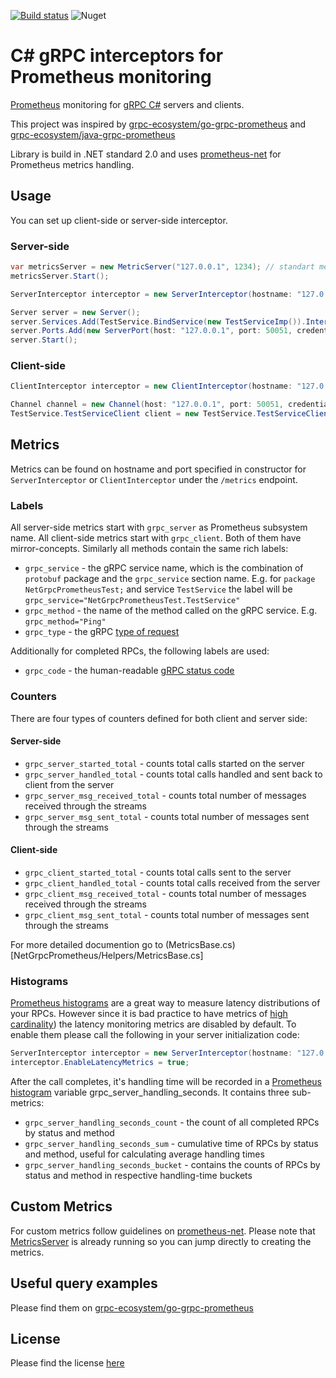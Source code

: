 [![Build status](https://ci.appveyor.com/api/projects/status/89i4e4jf79nyay6x/branch/master?svg=true)](https://ci.appveyor.com/project/visma/csharp-grpc-prometheus-fsrr6/branch/master) ![Nuget](https://img.shields.io/nuget/v/NetGrpcPrometheus.svg)

# C# gRPC interceptors for Prometheus monitoring
[Prometheus](https://prometheus.io/) monitoring for [gRPC C#](https://github.com/grpc/grpc) servers and clients.

This project was inspired by [grpc-ecosystem/go-grpc-prometheus](https://github.com/grpc-ecosystem/go-grpc-prometheus) 
and [grpc-ecosystem/java-grpc-prometheus](https://github.com/grpc-ecosystem/java-grpc-prometheus)

Library is build in .NET standard 2.0 and uses [prometheus-net](https://github.com/prometheus-net/prometheus-net) for 
Prometheus metrics handling.

## Usage
You can set up client-side or server-side interceptor.

### Server-side

```C#
var metricsServer = new MetricServer("127.0.0.1", 1234); // standart metrics server prometheus-net
metricsServer.Start();

ServerInterceptor interceptor = new ServerInterceptor(hostname: "127.0.0.1", port: "1234");

Server server = new Server();
server.Services.Add(TestService.BindService(new TestServiceImp()).Intercept(interceptor));
server.Ports.Add(new ServerPort(host: "127.0.0.1", port: 50051, credentials: ServerCredentials.Insecure));
server.Start();
```

### Client-side

```C#
ClientInterceptor interceptor = new ClientInterceptor(hostname: "127.0.0.1", port: "1234");

Channel channel = new Channel(host: "127.0.0.1", port: 50051, credentials: ChannelCredentials.Insecure);
TestService.TestServiceClient client = new TestService.TestServiceClient(channel.Intercept(interceptor));
```

## Metrics

Metrics can be found on hostname and port specified in constructor for `ServerInterceptor` 
or `ClientInterceptor` under the `/metrics` endpoint.

### Labels

All server-side metrics start with `grpc_server` as Prometheus subsystem name. All client-side metrics start with `grpc_client`. 
Both of them have mirror-concepts. Similarly all methods contain the same rich labels:

* `grpc_service` - the gRPC service name, which is the combination of `protobuf` package and the `grpc_service` section name.
E.g. for `package NetGrpcPrometheusTest;` and service `TestService` the label will be `grpc_service="NetGrpcPrometheusTest.TestService"`
* `grpc_method` - the name of the method called on the gRPC service. E.g.
`grpc_method="Ping"`
* `grpc_type` - the gRPC [type of request](https://grpc.io/docs/guides/concepts.html#rpc-life-cycle) 

Additionally for completed RPCs, the following labels are used:

* `grpc_code` - the human-readable [gRPC status code](https://github.com/grpc/grpc-go/blob/master/codes/codes.go)

### Counters

There are four types of counters defined for both client and server side:

#### Server-side

* `grpc_server_started_total` - counts total calls started on the server
* `grpc_server_handled_total` - counts total calls handled and sent back to client from the server
* `grpc_server_msg_received_total` - counts total number of messages received through the streams
* `grpc_server_msg_sent_total` - counts total number of messages sent through the streams

#### Client-side

* `grpc_client_started_total` - counts total calls sent to the server
* `grpc_client_handled_total` - counts total calls received from the server
* `grpc_client_msg_received_total` - counts total number of messages received through the streams
* `grpc_client_msg_sent_total` - counts total number of messages sent through the streams

For more detailed documention go to (MetricsBase.cs)[NetGrpcPrometheus/Helpers/MetricsBase.cs]

### Histograms

[Prometheus histograms](https://prometheus.io/docs/concepts/metric_types/#histogram) are a great way to measure latency distributions of your RPCs. 
However since it is bad practice to have metrics of [high cardinality](https://prometheus.io/docs/practices/instrumentation/#do-not-overuse-labels)) the latency monitoring metrics are disabled by default. 
To enable them please call the following in your server initialization code:

```C#
ServerInterceptor interceptor = new ServerInterceptor(hostname: "127.0.0.1", port: "1234");
interceptor.EnableLatencyMetrics = true;
```

After the call completes, it's handling time will be recorded in a [Prometheus histogram](https://prometheus.io/docs/concepts/metric_types/#histogram) variable 
grpc_server_handling_seconds. It contains three sub-metrics:

* `grpc_server_handling_seconds_count` - the count of all completed RPCs by status and method
* `grpc_server_handling_seconds_sum` - cumulative time of RPCs by status and method, useful for calculating average handling times
* `grpc_server_handling_seconds_bucket` - contains the counts of RPCs by status and method in respective handling-time buckets

## Custom Metrics

For custom metrics follow guidelines on [prometheus-net](https://github.com/prometheus-net/prometheus-net). Please note that [MetricsServer](https://github.com/prometheus-net/prometheus-net/blob/master/Prometheus.NetStandard/MetricServer.cs) is already running so you can jump directly to creating the metrics.

## Useful query examples

Please find them on [grpc-ecosystem/go-grpc-prometheus](https://github.com/grpc-ecosystem/go-grpc-prometheus)

## License

Please find the license [here](LICENSE)

